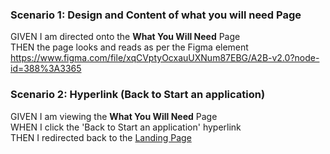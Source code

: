 ### Scenario 1: Design and Content of what you will need Page  
GIVEN I am directed onto the **What You Will Need** Page  
THEN the page looks and reads as per the Figma element  
https://www.figma.com/file/xqCVptyOcxauUXNum87EBG/A2B-v2.0?node-id=388%3A3365

### Scenario 2: Hyperlink (Back to Start an application)
GIVEN I am viewing the **What You Will Need** Page  
WHEN I click the 'Back to Start an application' hyperlink  
THEN I redirected back to the [Landing Page](01%20Landing%20Page.md)
